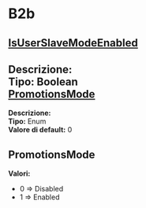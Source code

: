 # B2b
[IsUserSlaveModeEnabled](#isuserslavemodeenabled)	 
----
**Descrizione:** 	 
**Tipo:** Boolean	 
[PromotionsMode](#promotionsmode)	 
----
**Descrizione:** 	 
**Tipo:** Enum	 
**Valore di default:** 0	 


PromotionsMode 
-----

**Valori:**
* 0 => Disabled
* 1 => Enabled

